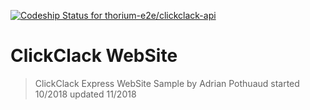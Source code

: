 [ ![Codeship Status for thorium-e2e/clickclack-api](https://app.codeship.com/projects/543621a0-d545-0136-5be3-7a0ab5295eca/status?branch=master)](https://app.codeship.com/projects/316706)

# ClickClack WebSite

>ClickClack
>Express WebSite Sample by Adrian Pothuaud
>started 10/2018
>updated 11/2018
